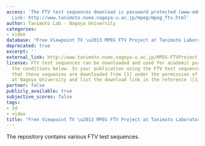 ```yaml
---
access: 'The FTV test sequences download is password protected (www-admin@tanimoto.nuee.nagoya-u.ac.jp).
  Link: http://www.tanimoto.nuee.nagoya-u.ac.jp/mpeg/mpeg_ftv.html'
author: Tanimoto Lab - Nagoya University
categories:
- video
database: "Free Viewpoint TV \u2013 MPEG FTV Project at Tanimoto Laboratory"
deprecated: true
excerpt: ''
external_link: http://www.tanimoto.nuee.nagoya-u.ac.jp/MPEG-FTVProject.html
license: FTV test sequences can be downloaded and used for academic purposes following
  the conditions below. In your publication using the FTV test sequences, please mention
  that these sequences are downloaded from [1] under the permission of Tanimoto Lab
  at Nagoya University and list the download link in the reference ([1] http://www.tanimoto.nuee.nagoya-u.ac.jp/).
partner: false
publicly_available: true
subjective_scores: false
tags:
- 3d
- video
title: "Free Viewpoint TV \u2013 MPEG FTV Project at Tanimoto Laboratory"
---
```


The repository contains various FTV test sequences.
